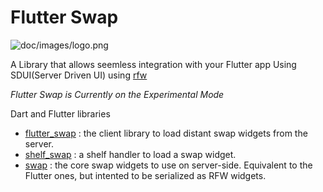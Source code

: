 # Flutter Swap

![doc/images/logo.png](https://avatars.githubusercontent.com/u/165094044?s=200&v=4)

A Library that allows seemless integration with your Flutter app Using SDUI(Server Driven UI) using [rfw](https://pub.dev/packages/rfw)

*Flutter Swap is Currently on the Experimental Mode*

Dart and Flutter libraries

* [flutter_swap](packages/flutter_swap/) : the client library to load distant swap widgets from the server.
* [shelf_swap](packages/shelf_swap/) : a shelf handler to load a swap widget.
* [swap](packages/swap/) : the core swap widgets to use on server-side. Equivalent to the Flutter ones, but intented to be serialized as RFW widgets.
